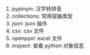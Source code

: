 1. pypinyin: 汉字转拼音
2. collections: 常用容器类型
3. json: json 操作
4. csv: csv 文件
5. openpyxl: excel 文件
6. inspect: 查看 python 对象信息
